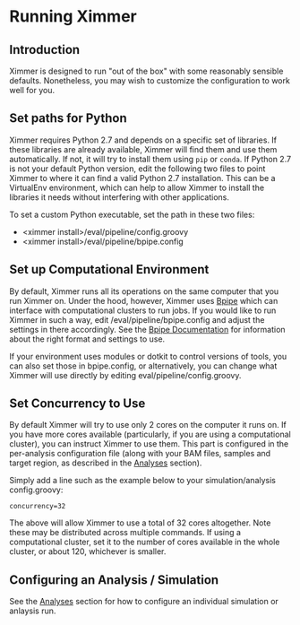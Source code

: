 # Running Ximmer 

## Introduction

Ximmer is designed to run "out of the box" with some reasonably sensible defaults.
Nonetheless, you may wish to customize the configuration to work well for you.

## Set paths for Python

Ximmer requires Python 2.7 and depends on a specific set of libraries.
If these libraries are already available, Ximmer will find them and use them
automatically. If not, it will try to install them using `pip` or `conda`. If
Python 2.7 is not your default Python version, edit the following two files
to point Ximmer to where it can find a valid Python 2.7 installation. This can
be a VirtualEnv environment, which can help to allow Ximmer to install the 
libraries it needs without interfering with other applications.

To set a custom Python executable, set the path in these two files:

 * &lt;ximmer install&gt;/eval/pipeline/config.groovy
 * &lt;ximmer install&gt;/eval/pipeline/bpipe.config

## Set up Computational Environment

By default, Ximmer runs all its operations on the same computer that you run Ximmer 
on. Under the hood, however, Ximmer uses [Bpipe](http://bpipe.org) which can interface
with computational clusters to run jobs. If you would like to run Ximmer in such a 
way, edit <ximmer install>/eval/pipeline/bpipe.config and adjust the settings in there
accordingly. See the [Bpipe Documentation](http://docs.bpipe.org/Guides/ResourceManagers/) 
for information about the right format and settings to use.

If your environment uses modules or dotkit to control versions of tools, you can also
set those in bpipe.config, or alternatively, you can change what Ximmer will use
directly by editing eval/pipeline/config.groovy.

## Set Concurrency to Use

By default Ximmer will try to use only 2 cores on the computer it runs on. If you have 
more cores available (particularly, if you are using a computational cluster),
you can instruct Ximmer to use them. This part is configured in the per-analysis configuration
file (along with your BAM files, samples and target region, as described in  the
[Analyses](analyses.md) section).

Simply add a line such as the example below to your simulation/analysis config.groovy:

```
concurrency=32
```

The above will allow Ximmer to use a total of 32 cores altogether. Note these may be 
distributed across multiple commands. If using a computational cluster, set it to the
number of cores available in the whole cluster, or about 120, whichever is smaller.

## Configuring an Analysis / Simulation

See the [Analyses](analyses.md) section for how to configure an individual simulation 
or anlaysis run.
